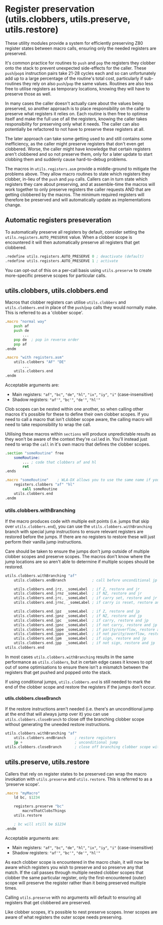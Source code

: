 # Register preservation (utils.clobbers, utils.preserve, utils.restore)

These utility modules provide a system for efficiently preserving Z80 register states between macro calls, ensuring only the needed registers are preserved.

It's common practice for routines to `push` and `pop` the registers they clobber onto the stack to prevent unexpected side-effects for the caller. These `push`/`pop`s instruction pairs take 21-28 cycles each and so can unfortunately add up to a large percentage of the routine's total cost, particularly if sub-routines they rely on also `push`/`pop` the same values. Routines are also less free to utilise registers as temporary locations, knowing they will have to preserve those as well.

In many cases the caller doesn't actually care about the values being preserved, so another approach is to place responsibility on the caller to preserve what registers it relies on. Each routine is then free to optimse itself and make the full use of all the registers, knowing the caller takes responsibility for preserving only what it needs. The caller can also potentially be refactored to not have to preserve these registers at all.

The later approach can take some getting used to and still contains some inefficiency, as the caller might preserve registers that don't even get clobbered. Worse, the caller might have knowledge that certain registers aren't clobbered and so not preserve them, only for a later update to start clobbing them and suddenly cause hard-to-debug problems.

The macros in `utils.registers.asm` provide a middle-ground to mitigate the problems above. They allow macro routines to state which registers they clobber, in-lieu of the `push` and `pop` calls. Callers can in turn state which registers they care about preserving, and at assemble-time the macros will work together to only preserve registers the caller requests AND that are getting clobbered by the macros. The minimum required registers will therefore be preserved and will automatically update as implementations change.

## Automatic registers preseveration

To automatically preserve all registers by default, consider setting the `utils.registers.AUTO_PRESERVE` value. When a clobber scope is encountered it will then automatically preserve all registers that get clobbered.

```asm
.redefine utils.registers.AUTO_PRESERVE 0 ; deactivate (default)
.redefine utils.registers.AUTO_PRESERVE 1 ; activate
```

You can opt-out of this on a per-call basis using `utils.preserve` to create more-specific preserve scopes for particular calls.

## utils.clobbers, utils.clobbers.end

Macros that clobber registers can utilise `utils.clobbers` and `utils.clobbers.end` in place of the `push`/`pop` calls they would normally make. This is referred to as a 'clobber scope'.

```asm
.macro "normal way"
    push af
    push de
        ...
    pop de  ; pop in reverse order
    pop af
.endm

.macro "with registers.asm"
    utils.clobbers "AF" "DE"
        ...
    utils.clobbers.end
.endm
```

Acceptable arguments are:

- Main registers: `"af"`, `"bc"`, `"de"`, `"hl"`, `"ix"`, `"iy"`, `"i"` (case-insensitive)
- Shadow registers: `"af'"`, `"bc'"`, `"de'"`, `"hl'"`

Clob scopes can be nested within one another, so when calling other macros it's possible for these to define their own clobber scopes. If you need to call a macro that isn't clobber scope aware, the calling macro will need to take responsibility to wrap the call.

Utilising these macros within `sections` will produce unpredictable results as they won't be aware of the context they're `call`ed in. You'll instead just need to wrap the `call` in it's own macro that defines the clobber scopes.

```asm
.section "someRoutine" free
    someRoutine:
        ... ; code that clobbers af and hl
        ret
.ends

.macro "someRoutine"    ; WLA-DX allows you to use the same name if you wish
    registers.clobbers "af" "hl"
        call someRoutine
    utils.clobbers.end
.endm
```

### utils.clobbers.withBranching

If the macro produces code with multiple exit points (i.e. jumps that skip over `utils.clobbers.end`), you can use the `utils.clobbers.withBranching` branch with special jump instructions to ensure relevant registers are restored before the jumps. If there are no registers to restore these will just perform their vanilla jump instructions.

Care should be taken to ensure the jumps don't jump outside of multiple clobber scopes and preserve scopes. The macros don't know where the jump locations are so aren't able to determine if multiple scopes should be restored.

```asm
utils.clobbers.withBranching "af"
    utils.clobbers.endBranch            ; call before unconditional jp or jr

    utils.clobbers.end.jrz, _someLabel  ; if Z, restore and jr
    utils.clobbers.end.jrnz _someLabel  ; if NZ, restore and jr
    utils.clobbers.end.jrc, _someLabel  ; if carry set, restore and jr
    utils.clobbers.end.jrnc, _someLabel ; if carry is reset, restore and jr

    utils.clobbers.end.jpz  _someLabel  ; if Z, restore and jp
    utils.clobbers.end.jpnz _someLabel  ; if NZ, restore and jp
    utils.clobbers.end.jpc  _someLabel  ; if carry, restore and jp
    utils.clobbers.end.jpnc _someLabel  ; if not carry, restore and jp
    utils.clobbers.end.jppe _someLabel  ; if parity/overflow, restore and jp
    utils.clobbers.end.jppo _someLabel  ; if not parity/overflow, restore and jp
    utils.clobbers.end.jpm  _someLabel  ; if sign, restore and jp
    utils.clobbers.end.jpp  _someLabel  ; if not sign, restore and jp
utils.clobbers.end
```

In most cases `utils.clobbers.withBranching` results in the same performance as `utils.clobbers`, but in certain edge cases it knows to opt out of some optimisations to ensure there isn't a mismatch between the registers that get pushed and popped onto the stack.

If using conditional jumps, `utils.clobbers.end` is still needed to mark the end of the clobber scope and restore the registers if the jumps don't occur.

#### utils.clobbers.closeBranch

If the restore instructions aren't needed (i.e. there's an unconditional jump at the end that will always jump over it) you can use `utils.clobbers.closeBranch` to close off the branching clobber scope without generating the uneeded restore instructions.

```asm
utils.clobbers.withBranching "af"
    utils.clobbers.endBranch    ; restore registers
    jp +                        ; unconditional jump
utils.clobbers.closeBranch      ; close off branching clobber scope without restoring
```

## utils.preserve, utils.restore

Callers that rely on register states to be preserved can wrap the macro invokation with `utils.preserve` and `utils.restore`. This is referred to as a 'preserve scope'.

```asm
.macro "myMacro"
    ld bc, $1234

    registers.preserve "bc"
        macroThatClobsThings
    utils.restore

    ; bc will still be $1234
.endm
```

Acceptable arguments are:

- Main registers: `"af"`, `"bc"`, `"de"`, `"hl"`, `"ix"`, `"iy"`, `"i"` (case-insensitive)
- Shadow registers: `"af'"`, `"bc'"`, `"de'"`, `"hl'"`

As each clobber scope is encountered in the macro chain, it will now be aware which registers you wish to preserve and so preserve any that match. If the call passes through multiple nested clobber scopes that clobber the same particular register, only the first-encountered (outer) scope will preserve the register rather than it being preserved multiple times.

Calling `utils.preserve` with no arguments will default to ensuring all registers that get clobbered are preserved.

Like clobber scopes, it's possible to nest preserve scopes. Inner scopes are aware of what registers the outer scope needs preserving.
